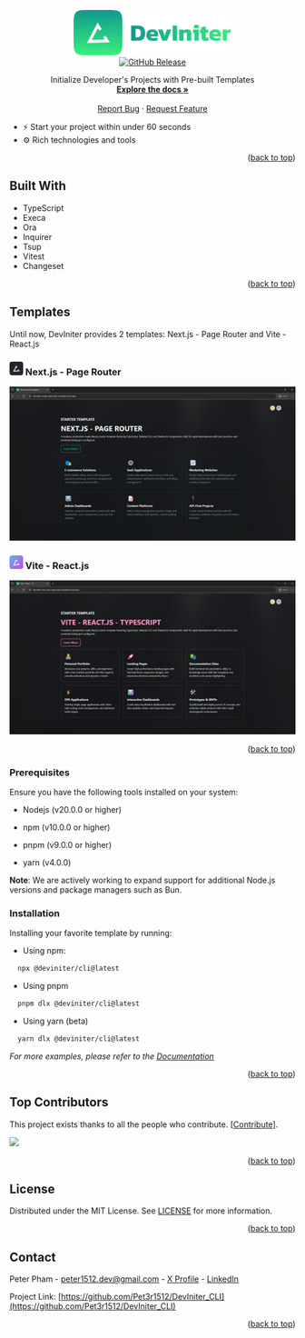 <a id="readme-top"></a>

<div align="center">
  <a href="https://github.com/Pet3r1512/DevIniter">
    <img src="public/images/FullLogo.png" alt="Logo" width="278.7" height="80">
  </a>

  <div align="center"> <a href="https://github.com/Pet3r1512/DevIniter_CLI/releases">
    <img src="https://img.shields.io/github/v/release/Pet3r1512/DevIniter_CLI?style=flat" alt="GitHub Release">
  </a> </div>

  <p align="center">
    Initialize Developer's Projects with Pre-built Templates
    <br />
    <a href="https://deviniter.site/docs/introduction"><strong>Explore the docs »</strong></a>
    <br />
    <br />
    <a href="https://github.com/Pet3r1512/DevIniter_CLI/issues/new?template=bug-report---.md">Report Bug</a>
    ·
    <a href="https://github.com/Pet3r1512/DevIniter_CLI/issues/new?template=feature-request---.md">Request Feature</a>
  </p>
</div>

- ⚡ Start your project within under 60 seconds
- ⚙️ Rich technologies and tools

<p align="right">(<a href="#readme-top">back to top</a>)</p>

## Built With

- TypeScript
- Execa
- Ora
- Inquirer
- Tsup
- Vitest
- Changeset

<p align="right">(<a href="#readme-top">back to top</a>)</p>

## Templates

Until now, DevIniter provides 2 templates: Next.js - Page Router and Vite - React.js

### <img src="public/images/templates/nextjs-deviniter.png" alt="ViteLogo" height="24" width="24" > Next.js - Page Router

<a href="https://deviniter-nextjs-typescript-template.vercel.app/" target="_blank"><img src="public/images/templates/nextjs-dark.png" alt="Nextjs" ></a>

### <img src="public/images/templates/vite-deviniter.png" alt="ViteLogo" height="24" width="24" > Vite - React.js

<a href="https://deviniter-vite-react-typescript-template.vercel.app/" target="_blank"><img src="public/images/templates/vite-dark.png" alt="Vite" ></a>

<p align="right">(<a href="#readme-top">back to top</a>)</p>

### Prerequisites

Ensure you have the following tools installed on your system:

- Nodejs (v20.0.0 or higher)

- npm (v10.0.0 or higher)
- pnpm (v9.0.0 or higher)
- yarn (v4.0.0)

<strong>Note</strong>: We are actively working to expand support for additional Node.js versions and package managers such as Bun.

### Installation

Installing your favorite template by running:

- Using npm:

```bash
  npx @deviniter/cli@latest
```

- Using pnpm

```bash
  pnpm dlx @deviniter/cli@latest
```

- Using yarn (beta)

```bash
  yarn dlx @deviniter/cli@latest
```

_For more examples, please refer to the [Documentation](https://www.deviniter.site/docs/introduction)_

<p align="right">(<a href="#readme-top">back to top</a>)</p>

## Top Contributors

This project exists thanks to all the people who contribute. [[Contribute](CONTRIBUTING.md)].

<a href="https://github.com/Pet3r1512/DevIniter_CLI/graphs/contributors">
  <img src="https://contrib.rocks/image?repo=Pet3r1512/DevIniter_CLI" />
</a>

<p align="right">(<a href="#readme-top">back to top</a>)</p>

## License

Distributed under the MIT License. See [LICENSE](https://github.com/Pet3r1512/DevIniter_CLI/blob/feature/contributing-docs/FEAT-007/LICENSE) for more information.

<p align="right">(<a href="#readme-top">back to top</a>)</p>

## Contact

Peter Pham - peter1512.dev@gmail.com - [X Profile](https://x.com/Thnh_Phng_) - [LinkedIn](https://www.linkedin.com/in/peter-pham-6b02a2229)

Project Link: [https://github.com/Pet3r1512/DevIniter_CLI](https://github.com/Pet3r1512/DevIniter_CLI)

<p align="right">(<a href="#readme-top">back to top</a>)</p>
